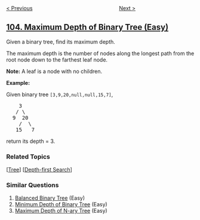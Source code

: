 <!--|This file generated by command(leetcode description); DO NOT EDIT.    |-->
<!--+----------------------------------------------------------------------+-->
<!--|@author    openset <openset.wang@gmail.com>                           |-->
<!--|@link      https://github.com/openset                                 |-->
<!--|@home      https://github.com/tonymontaro/leetcode-hints                        |-->
<!--+----------------------------------------------------------------------+-->

[< Previous](https://github.com/tonymontaro/leetcode-hints/tree/master/problems/binary-tree-zigzag-level-order-traversal "Binary Tree Zigzag Level Order Traversal")
　　　　　　　　　　　　　　　　
[Next >](https://github.com/tonymontaro/leetcode-hints/tree/master/problems/construct-binary-tree-from-preorder-and-inorder-traversal "Construct Binary Tree from Preorder and Inorder Traversal")

## [104. Maximum Depth of Binary Tree (Easy)](https://leetcode.com/problems/maximum-depth-of-binary-tree "二叉树的最大深度")

<p>Given a binary tree, find its maximum depth.</p>

<p>The maximum depth is the number of nodes along the longest path from the root node down to the farthest leaf node.</p>

<p><strong>Note:</strong>&nbsp;A leaf is a node with no children.</p>

<p><strong>Example:</strong></p>

<p>Given binary tree <code>[3,9,20,null,null,15,7]</code>,</p>

<pre>
    3
   / \
  9  20
    /  \
   15   7</pre>

<p>return its depth = 3.</p>

### Related Topics
  [[Tree](https://github.com/tonymontaro/leetcode-hints/tree/master/tag/tree/README.md)]
  [[Depth-first Search](https://github.com/tonymontaro/leetcode-hints/tree/master/tag/depth-first-search/README.md)]

### Similar Questions
  1. [Balanced Binary Tree](https://github.com/tonymontaro/leetcode-hints/tree/master/problems/balanced-binary-tree) (Easy)
  1. [Minimum Depth of Binary Tree](https://github.com/tonymontaro/leetcode-hints/tree/master/problems/minimum-depth-of-binary-tree) (Easy)
  1. [Maximum Depth of N-ary Tree](https://github.com/tonymontaro/leetcode-hints/tree/master/problems/maximum-depth-of-n-ary-tree) (Easy)
